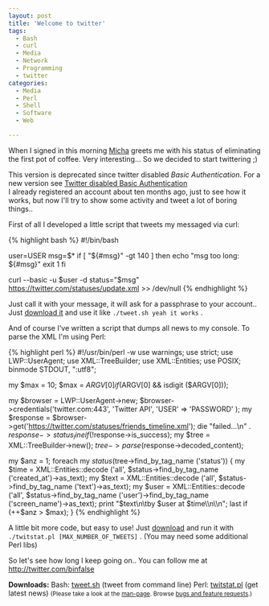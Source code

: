 ```yaml
---
layout: post
title: 'Welcome to twitter'
tags:
  - Bash
  - curl
  - Media
  - Network
  - Programming
  - twitter
categories:
  - Media
  - Perl
  - Shell
  - Software
  - Web

---
```


When I signed in this morning <a href="http://0rpheus.net/">Micha</a> greets me with his status of eliminating the first pot of coffee. Very interesting... So we decided to start twittering ;)


<div class="alert">This version is deprecated since twitter disabled <em>Basic Authentication</em>. For a new version see <a href="/2010/09/twitter-disabled-basic-authentication/">Twitter disabled Basic Authentication</a></div>
I already registered an account about ten months ago, just to see how it works, but now I'll try to show some activity and tweet a lot of boring things..

First of all I developed a little script that tweets my messaged via curl:



{% highlight bash %}
#!/bin/bash

user=USER
msg=$*
if [ "${#msg}" -gt 140 ]
then
    echo "msg too long: ${#msg}"
    exit 1
fi

curl --basic -u $user -d status="$msg" https://twitter.com/statuses/update.xml >> /dev/null
{% endhighlight %}



Just call it with your message, it will ask for a passphrase to your account.. Just <a href='/wp-content/uploads/2010/07/tweet.sh'>download it</a> and use it like  `./tweet.sh yeah it works` .

And of course I've written a script that dumps all news to my console. To parse the XML I'm using Perl:



{% highlight perl %}
#!/usr/bin/perl -w
use warnings;
use strict;
use LWP::UserAgent;
use XML::TreeBuilder;
use XML::Entities;
use POSIX;
binmode STDOUT, ":utf8";

my $max = 10;
$max = $ARGV[0] if ($ARGV[0] && isdigit ($ARGV[0]));

my $browser = LWP::UserAgent->new;
$browser->credentials('twitter.com:443', 'Twitter API', 'USER' => 'PASSWORD' );
my $response = $browser->get('https://twitter.com/statuses/friends_timeline.xml');
die "failed...\\n" . $response->status_line if (!$response->is_success);
my $tree = XML::TreeBuilder->new();
$tree->parse($response->decoded_content);

my $anz = 1;
foreach my $status ($tree->find_by_tag_name ('status'))
{
	my $time = XML::Entities::decode ('all', $status->find_by_tag_name ('created_at')->as_text);
	my $text = XML::Entities::decode ('all', $status->find_by_tag_name ('text')->as_text);
	my $user = XML::Entities::decode ('all', $status->find_by_tag_name ('user')->find_by_tag_name ('screen_name')->as_text);
	print "$text\\n\\tby $user at $time\\n\\n";
	last if (++$anz > $max);
}
{% endhighlight %}



A little bit more code, but easy to use! Just <a href='/wp-content/uploads/2010/07/twitstat.pl'>download</a> and run it with  `./twitstat.pl [MAX_NUMBER_OF_TWEETS]` . (You may need some additional Perl libs)

So let's see how long I keep going on.. You can follow me at <a href="http://twitter.com/binfalse">http://twitter.com/binfalse</a>

<div class="download"><strong>Downloads:</strong>
Bash: <a href='/wp-content/uploads/2010/07/tweet.sh'>tweet.sh</a> (tweet from command line)
Perl: <a href='/wp-content/uploads/2010/07/twitstat.pl'>twitstat.pl</a> (get latest news)
<small>(Please take a look at the <a href="/man-page/">man-page</a>. Browse <a href="https://bt.binfalse.de/">bugs and feature requests</a>.)</small>
</div>
